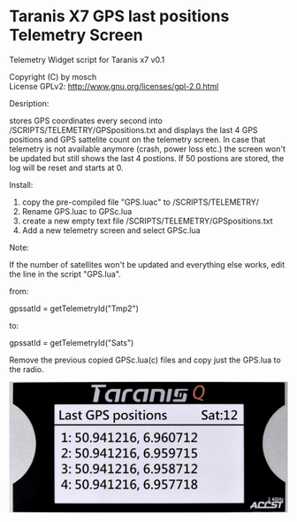 # Taranis X7 GPS last positions Telemetry Screen

Telemetry Widget script for Taranis x7 v0.1

Copyright (C) by mosch   
License GPLv2: http://www.gnu.org/licenses/gpl-2.0.html       

Desription:

stores GPS coordinates every second into /SCRIPTS/TELEMETRY/GPSpositions.txt and 
displays the last 4 GPS positions and GPS sattelite count on the telemetry screen.
In case that telemetry is not available anymore (crash, power loss etc.) the screen 
won't be updated but still shows the last 4 postions. If 50 postions are stored, the log 
will be reset and starts at 0.


Install:
1. copy the pre-compiled file "GPS.luac" to /SCRIPTS/TELEMETRY/
2. Rename GPS.luac to GPSc.lua 
3. create a new empty text file /SCRIPTS/TELEMETRY/GPSpositions.txt 
4. Add a new telemetry screen and select GPSc.lua


Note:

If the number of satellites won't be updated and everything else works,
edit the line in the script "GPS.lua". 


from:

gpssatId = getTelemetryId("Tmp2")

to:

gpssatId = getTelemetryId("Sats")



Remove the previous copied GPSc.lua(c) files and copy just the GPS.lua to 
the radio.


![Alt text](https://github.com/moschotto/Taranis_X7/blob/master/screenx7.png)
